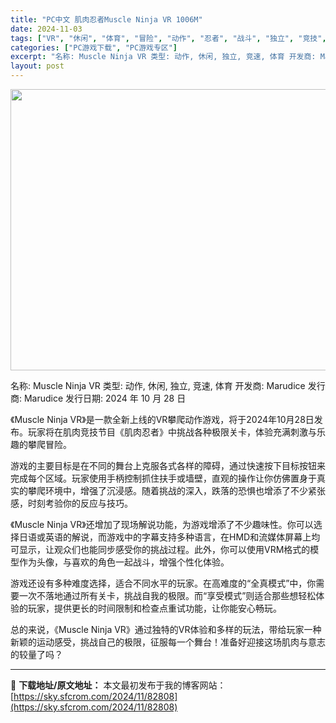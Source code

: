 ```yaml
---
title: "PC中文 肌肉忍者Muscle Ninja VR 1006M"
date: 2024-11-03
tags: ["VR", "休闲", "体育", "冒险", "动作", "忍者", "战斗", "独立", "竞技", "竞速"]
categories: ["PC游戏下载", "PC游戏专区"]
excerpt: "名称: Muscle Ninja VR 类型: 动作, 休闲, 独立, 竞速, 体育 开发商: Marudice 发行商: Marudice 发行日期: 2024 年 10 月 28 日 《Muscle Ninja VR》是一款全新上线的VR攀爬动作游戏，将于2024年10月28日发布。玩家将在肌肉&hellip;"
layout: post
---
```


<img class="aligncenter size-full wp-image-82809" src="https://sky.sfcrom.com/wp-content/uploads/2024/11/2024110308453931.webp" alt="" width="800" height="450" />

名称: Muscle Ninja VR
类型: 动作, 休闲, 独立, 竞速, 体育
开发商: Marudice
发行商: Marudice
发行日期: 2024 年 10 月 28 日

《Muscle Ninja VR》是一款全新上线的VR攀爬动作游戏，将于2024年10月28日发布。玩家将在肌肉竞技节目《肌肉忍者》中挑战各种极限关卡，体验充满刺激与乐趣的攀爬冒险。

游戏的主要目标是在不同的舞台上克服各式各样的障碍，通过快速按下目标按钮来完成每个区域。玩家使用手柄控制抓住扶手或墙壁，直观的操作让你仿佛置身于真实的攀爬环境中，增强了沉浸感。随着挑战的深入，跌落的恐惧也增添了不少紧张感，时刻考验你的反应与技巧。

《Muscle Ninja VR》还增加了现场解说功能，为游戏增添了不少趣味性。你可以选择日语或英语的解说，而游戏中的字幕支持多种语言，在HMD和流媒体屏幕上均可显示，让观众们也能同步感受你的挑战过程。此外，你可以使用VRM格式的模型作为头像，与喜欢的角色一起战斗，增强个性化体验。

游戏还设有多种难度选择，适合不同水平的玩家。在高难度的“全真模式”中，你需要一次不落地通过所有关卡，挑战自我的极限。而“享受模式”则适合那些想轻松体验的玩家，提供更长的时间限制和检查点重试功能，让你能安心畅玩。

总的来说，《Muscle Ninja VR》通过独特的VR体验和多样的玩法，带给玩家一种新颖的运动感受，挑战自己的极限，征服每一个舞台！准备好迎接这场肌肉与意志的较量了吗？

---
📖 **下载地址/原文地址：** 本文最初发布于我的博客网站：[https://sky.sfcrom.com/2024/11/82808](https://sky.sfcrom.com/2024/11/82808)
